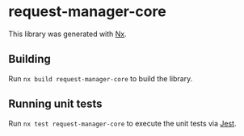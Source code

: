 # request-manager-core

This library was generated with [Nx](https://nx.dev).

## Building

Run `nx build request-manager-core` to build the library.

## Running unit tests

Run `nx test request-manager-core` to execute the unit tests via [Jest](https://jestjs.io).
